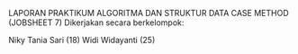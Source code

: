 LAPORAN PRAKTIKUM ALGORITMA DAN STRUKTUR DATA CASE METHOD (JOBSHEET 7) 
Dikerjakan secara berkelompok:

Niky Tania Sari (18)
Widi Widayanti (25)
